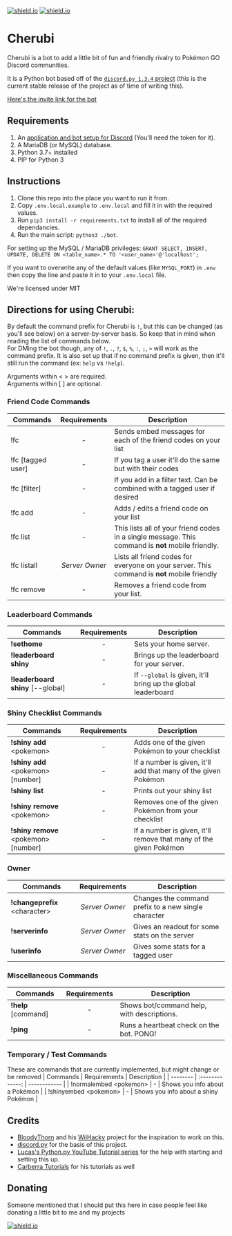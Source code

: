 [![shield.io](https://img.shields.io/badge/python-3.6-blue.svg)](https://www.python.org/downloads/release/python-364/)
[![shield.io](https://img.shields.io/badge/support-discord-lightgrey.svg)](https://discord.gg/hhVjAN8)

# Cherubi

Cherubi is a bot to add a little bit of fun and friendly rivalry to Pokémon GO Discord communities.

It is a Python bot based off of the [`discord.py 1.3.4` project](https://discordpy.readthedocs.io/en/v1.3.4/) (this is the current stable release of the project as of time of writing this).

[Here's the invite link for the bot](https://discordapp.com/oauth2/authorize?client_id=741194655680561172&scope=bot&permissions=268823632)
## Requirements
1. An [application and bot setup for Discord](https://discord.com/developers/) (You'll need the token for it).
1. A MariaDB (or MySQL) database.
1. Python 3.7+ installed
1. PIP for Python 3

## Instructions
1. Clone this repo into the place you want to run it from.
1. Copy `.env.local.example` to `.env.local` and fill it in with the required values.
1. Run `pip3 install -r requirements.txt` to install all of the required dependancies.
1. Run the main script: `python3 ./bot`.

For setting up the MySQL / MariaDB privileges: `GRANT SELECT, INSERT, UPDATE, DELETE ON <table_name>.* TO '<user_name>'@'localhost';`

If you want to overwrite any of the default values (like `MYSQL_PORT`) in `.env` then copy the line and paste it in to your `.env.local` file.

We're licensed under MIT

## Directions for using Cherubi:
By default the command prefix for Cherubi is `!`, but this can be changed (as you'll see below) on a server-by-server basis. So keep that in mind when reading the list of commands below.<br/>
For DMing the bot though, any of `!`, `.`, `?`, `$`, `%`, `:`, `;`, `>` will work as the command prefix. It is also set up that if no command prefix is given, then it'll still run the command (ex: `help` vs `!help`).

Arguments within \< \> are required.<br/>
Arguments within \[ \] are optional.

### Friend Code Commands
| Commands          | Requirements    | Description                                                                                       |
| --------          | :-------------: | ------------                                                                                      |
| !fc               | -               | Sends embed messages for each of the friend codes on your list                                    |
| !fc [tagged user] | -               | If you tag a user it'll do the same but with their codes                                          |
| !fc [filter]      | -               | If you add in a filter text. Can be combined with a tagged user if desired                        |
| !fc add           | -               | Adds / edits a friend code on your list                                                           |
| !fc list          | -               | This lists all of your friend codes in a single message. This command is **not** mobile friendly. |
| !fc listall       | _Server Owner_  | Lists all friend codes for everyone on your server. This command is **not** mobile friendly       |
| !fc remove        | -               | Removes a friend code from your list.                                                             |

### Leaderboard Commands
| Commands                             | Requirements    | Description                                                   |
| --------                             | :-------------: | ------------                                                  |
| **!sethome**                         | -               | Sets your home server.                                        |
| **!leaderboard shiny**               | -               | Brings up the leaderboard for your server.                    |
| **!leaderboard shiny** \[\-\-global] | -               | If `--global` is given, it'll bring up the global leaderboard |

### Shiny Checklist Commands
| Commands                             | Requirements    | Description                                                       |
| --------                             | :-------------: | ------------                                                      |
| **!shiny add** \<pokemon\>             | -               | Adds one of the given Pokémon to your checklist                   |
| **!shiny add** \<pokemon\> [number]    | -               | If a number is given, it'll add that many of the given Pokémon    |
| **!shiny list**                      | -               | Prints out your shiny list                                        |
| **!shiny remove** \<pokemon\>          | -               | Removes one of the given Pokémon from your checklist              |
| **!shiny remove** \<pokemon\> [number] | -               | If a number is given, it'll remove that many of the given Pokémon |

### Owner
| Commands                      | Requirements    | Description                                          |
| --------                      | :-------------: | ------------                                         |
| **!changeprefix** \<character\> | _Server Owner_  | Changes the command prefix to a new single character |
| **!serverinfo**               | _Server Owner_  | Gives an readout for some stats on the server        |
| **!userinfo**                 | _Server Owner_  | Gives some stats for a tagged user                   |

### Miscellaneous Commands
| Commands              | Requirements    | Description                                |
| --------              | :-------------: | ------------                               |
| **!help** \[command\] | -               | Shows bot/command help, with descriptions. |
| **!ping**             | -               | Runs a heartbeat check on the bot. PONG!   |

### Temporary / Test Commands
These are commands that are currently implemented, but might change or be removed
| Commands               | Requirements    | Description                          |
| --------               | :-------------: | ------------                         |
| !normalembed \<pokemon\> | -               | Shows you info about a Pokémon       |
| !shinyembed \<pokemon\>  | -               | Shows you info about a shiny Pokémon |


## Credits
* [BloodyThorn](https://github.com/bloodythorn) and his [WiiHacky](https://github.com/bloodythorn/wiihacky/) project for the inspiration to work on this.
* [discord.py](https://github.com/Rapptz/discord.py) for the basis of this project.
* [Lucas's Python.py YouTube Tutorial series](https://www.youtube.com/playlist?list=PLW3GfRiBCHOhfVoiDZpSz8SM_HybXRPzZ) for the help with starting and setting this up.
* [Carberra Tutorials](https://www.youtube.com/playlist?list=PLYeOw6sTSy6ZGyygcbta7GcpI8a5-Cooc) for his tutorials as well

## Donating
Someone mentioned that I should put this here in case people feel like donating a little bit to me and my projects

[![shield.io](https://img.shields.io/badge/buymeacoffee-thomashine-blue)](https://www.buymeacoffee.com/thomashine)
